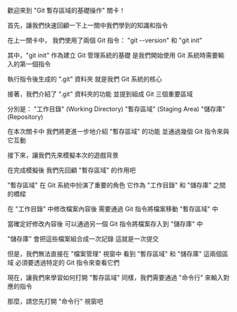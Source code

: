 歡迎來到
"Git 暫存區域的基礎操作" 關卡！

首先，讓我們快速回顧一下上一關中我們學到的知識和指令

在上一關卡中，
我們使用了兩個 Git 指令：
"git --version" 和 "git init" 

其中，"git init" 作為建立 Git 管理系統的基礎
是我們開始使用 Git 系統時需要輸入的第一個指令

執行指令後生成的 ".git" 資料夾 
就是我們 Git 系統的核心

接著，我們介紹了 ".git" 資料夾的功能
並提到組成 Git 三個重要區域

分別是：
"工作目錄" (Working Directory)
"暫存區域" (Staging Area)
"儲存庫" (Repository)
 
在本次關卡中
我們將更進一步地介紹 "暫存區域" 的功能
並通過幾個 Git 指令來與它互動

接下來，讓我們先來模擬本次的遊戲背景

在完成模擬後
我們先回顧 "暫存區域" 的作用吧

"暫存區域" 在 Git 系統中扮演了重要的角色
它作為 "工作目錄" 和 "儲存庫" 之間的橋樑

在 "工作目錄" 中修改檔案內容後
需要通過 Git 指令將檔案移動 "暫存區域" 中

當確定好修改內容後
可以通過另一個 Git 指令將檔案存入到 "儲存庫" 中

"儲存庫" 會把這些檔案組合成一次記錄
這就是一次提交

但是，我們無法直接在 "檔案管理" 視窗中
看到 "暫存區域" 和 "儲存庫" 這兩個區域
必須要透過特定的 Git 指令來查看它們

現在，讓我們來學習如何打開 "暫存區域"
同樣，我們需要通過 "命令行" 來輸入對應的指令

那麼，請您先打開 "命令行" 視窗吧

